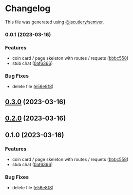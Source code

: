 # Changelog

This file was generated using [@jscutlery/semver](https://github.com/jscutlery/semver).

### 0.0.1 (2023-03-16)

### Features

- coin card / page skeleton with routes / requets ([bbbc558](https://github.com/permafacts/el-cap/commit/bbbc558575223b981a54dea9266157660d90985e))
- stub chat ([0af6366](https://github.com/permafacts/el-cap/commit/0af63668ea04b913c85cbebcaa79a0759f59a267))

### Bug Fixes

- delete file ([e56e8f8](https://github.com/permafacts/el-cap/commit/e56e8f87dced8dba29721713b7e7548741c37fa9))

## [0.3.0](https://github.com/permafacts/el-cap/compare/chat-0.2.0...chat-0.3.0) (2023-03-16)

## [0.2.0](https://github.com/permafacts/el-cap/compare/chat-0.1.0...chat-0.2.0) (2023-03-16)

## 0.1.0 (2023-03-16)

### Features

- coin card / page skeleton with routes / requets ([bbbc558](https://github.com/permafacts/el-cap/commit/bbbc558575223b981a54dea9266157660d90985e))
- stub chat ([0af6366](https://github.com/permafacts/el-cap/commit/0af63668ea04b913c85cbebcaa79a0759f59a267))

### Bug Fixes

- delete file ([e56e8f8](https://github.com/permafacts/el-cap/commit/e56e8f87dced8dba29721713b7e7548741c37fa9))
